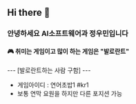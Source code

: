 ## Hi there 👋

### 안녕하세요 AI소프트웨어과 정우민입니다

#### 🎮 취미는 게임이고 많이 하는 게임은 "발로란트"
--- [발로란트하는 사람 구함] ---
- 게임아이디 : 연어초밥1 #kr1 
- 보통 연막 요원을 하지만 다른 포지션 가능
